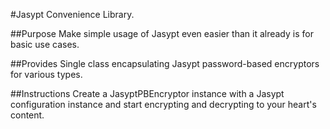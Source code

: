 #Jasypt Convenience Library.

##Purpose
  Make simple usage of Jasypt even easier than it already is for basic use cases.

##Provides
  Single class encapsulating Jasypt password-based encryptors for various types.
  
##Instructions
  Create a JasyptPBEncryptor instance with a Jasypt configuration instance and start
  encrypting and decrypting to your heart's content.

